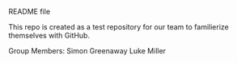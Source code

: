 README file

This repo is created as a test repository for our team to familierize themselves with GitHub. 

Group Members:
Simon Greenaway
Luke Miller
